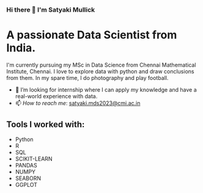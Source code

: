 ### Hi there 👋 I'm Satyaki Mullick
# A passionate Data Scientist from India.
I'm currently pursuing my MSc in Data Science from Chennai Mathematical Institute, Chennai. I love to explore data with python and draw conclusions from them. In my spare time, I do photography and play football.
- 🤔 I’m looking for internship where I can apply my knowledge and have a real-world experience with data.
- 📫 *How to reach me*:
      satyaki.mds2023@cmi.ac.in

## Tools I worked with:
- Python
- R
- SQL
- SCIKIT-LEARN
- PANDAS
- NUMPY
- SEABORN
- GGPLOT
<!--
**satyaki-02/satyaki-02** is a ✨ _special_ ✨ repository because its `README.md` (this file) appears on your GitHub profile.

Here are some ideas to get you started:

- 🔭 I’m currently working on ...
- 🌱 I’m currently learning ...
- 👯 I’m looking to collaborate on ...
- 🤔 I’m looking for help with ...
- 💬 Ask me about ...
- 📫 How to reach me: ...
- 😄 Pronouns: ...
- ⚡ Fun fact: ...
-->
